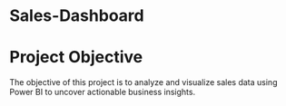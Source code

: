 # Sales-Dashboard
# Project Objective
The objective of this project is to analyze and visualize sales data using Power BI to uncover actionable business insights.
